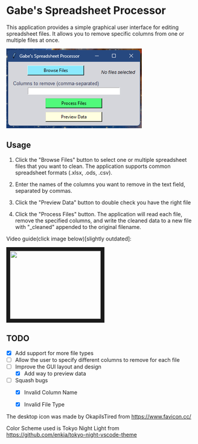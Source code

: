 # Gabe's Spreadsheet Processor

This application provides a simple graphical user interface for editing spreadsheet files. It allows you to remove specific columns from one or multiple files at once.

![alt text](https://github.com/gmifflen/GabesSpreadsheetProcessor/blob/main/sc.png?raw=true)

## Usage

1. Click the "Browse Files" button to select one or multiple spreadsheet files that you want to clean. The application supports common spreadsheet formats (.xlsx, .ods, .csv).

2. Enter the names of the columns you want to remove in the text field, separated by commas.

3. Click the "Preview Data" button to double check you have the right file

4. Click the "Process Files" button. The application will read each file, remove the specified columns, and write the cleaned data to a new file with "_cleaned" appended to the original filename.

Video guide(click image below)[slightly outdated]:

<a href="http://www.youtube.com/watch?feature=player_embedded&v=qC1W0BDccj4
" target="_blank"><img src="http://img.youtube.com/vi/qC1W0BDccj4/0.jpg" width="240" height="180" border="10" /></a>

## TODO
- [x] Add support for more file types
- [ ] Allow the user to specify different columns to remove for each file
- [ ] Improve the GUI layout and design
  - [x] Add way to preview data
- [ ] Squash bugs
  - [x] Invalid Column Name
  - [x] Invalid File Type


The desktop icon was made by OkapiIsTired from https://www.favicon.cc/

Color Scheme used is Tokyo Night Light from https://github.com/enkia/tokyo-night-vscode-theme
